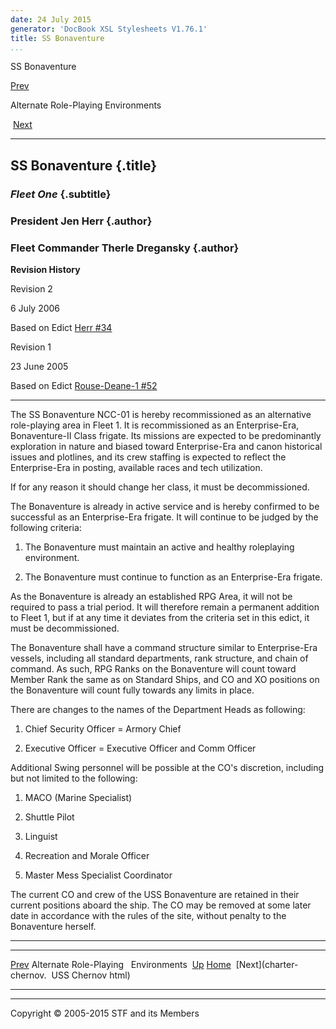 ```yaml
---
date: 24 July 2015
generator: 'DocBook XSL Stylesheets V1.76.1'
title: SS Bonaventure
...
```


SS Bonaventure

[Prev](altrpgareas.html) 

Alternate Role-Playing Environments

 [Next](charter-chernov.html)

* * * * *

SS Bonaventure {.title}
--------------

### *Fleet One* {.subtitle}

### President Jen Herr {.author}

### Fleet Commander Therle Dregansky {.author}

**Revision History**

Revision 2

6 July 2006

Based on Edict [Herr
\#34](http://www.star-fleet.com/prez/edicts/herr/#e34)

Revision 1

23 June 2005

Based on Edict [Rouse-Deane-1
\#52](http://www.star-fleet.com/prez/edicts/deane/#e52)

* * * * *

The SS Bonaventure NCC-01 is hereby recommissioned as an alternative
role-playing area in Fleet 1. It is recommissioned as an Enterprise-Era,
Bonaventure-II Class frigate. Its missions are expected to be
predominantly exploration in nature and biased toward Enterprise-Era and
canon historical issues and plotlines, and its crew staffing is expected
to reflect the Enterprise-Era in posting, available races and tech
utilization.

If for any reason it should change her class, it must be decommissioned.

The Bonaventure is already in active service and is hereby confirmed to
be successful as an Enterprise-Era frigate. It will continue to be
judged by the following criteria:

1.  The Bonaventure must maintain an active and healthy roleplaying
    environment.

2.  The Bonaventure must continue to function as an Enterprise-Era
    frigate.

As the Bonaventure is already an established RPG Area, it will not be
required to pass a trial period. It will therefore remain a permanent
addition to Fleet 1, but if at any time it deviates from the criteria
set in this edict, it must be decommissioned.

The Bonaventure shall have a command structure similar to Enterprise-Era
vessels, including all standard departments, rank structure, and chain
of command. As such, RPG Ranks on the Bonaventure will count toward
Member Rank the same as on Standard Ships, and CO and XO positions on
the Bonaventure will count fully towards any limits in place.

There are changes to the names of the Department Heads as following:

1.  Chief Security Officer = Armory Chief

2.  Executive Officer = Executive Officer and Comm Officer

Additional Swing personnel will be possible at the CO's discretion,
including but not limited to the following:

1.  MACO (Marine Specialist)

2.  Shuttle Pilot

3.  Linguist

4.  Recreation and Morale Officer

5.  Master Mess Specialist Coordinator

The current CO and crew of the USS Bonaventure are retained in their
current positions aboard the ship. The CO may be removed at some later
date in accordance with the rules of the site, without penalty to the
Bonaventure herself.

* * * * *

  ------------------------ ------------------------ ------------------------
  [Prev](altrpgareas.html) Alternate Role-Playing
                           Environments 
  [Up](altrpgareas.html)   [Home](../index.html)
   [Next](charter-chernov.  USS Chernov
  html)                    
  ------------------------ ------------------------ ------------------------

* * * * *

Copyright © 2005-2015 STF and its Members
